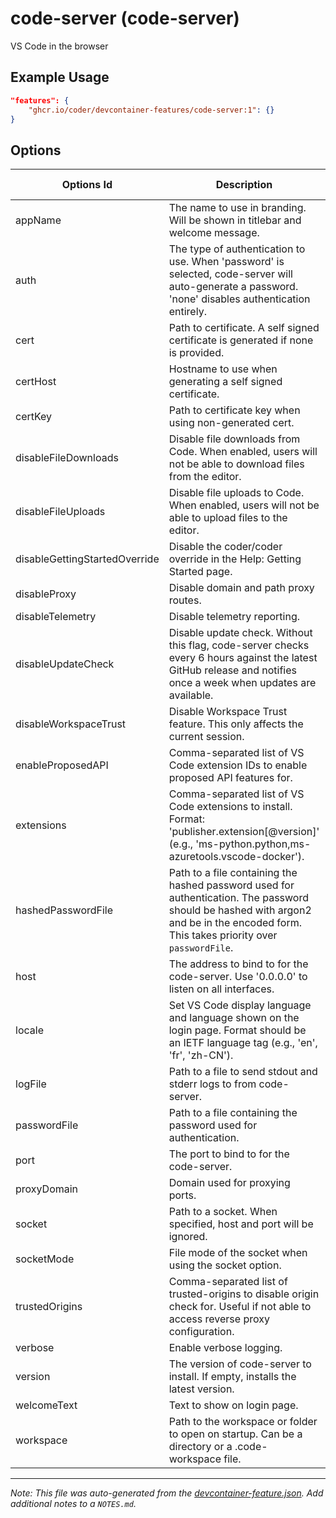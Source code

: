 
# code-server (code-server)

VS Code in the browser

## Example Usage

```json
"features": {
    "ghcr.io/coder/devcontainer-features/code-server:1": {}
}
```

## Options

| Options Id | Description | Type | Default Value |
|-----|-----|-----|-----|
| appName | The name to use in branding. Will be shown in titlebar and welcome message. | string | - |
| auth | The type of authentication to use. When 'password' is selected, code-server will auto-generate a password. 'none' disables authentication entirely. | string | password |
| cert | Path to certificate. A self signed certificate is generated if none is provided. | string | - |
| certHost | Hostname to use when generating a self signed certificate. | string | - |
| certKey | Path to certificate key when using non-generated cert. | string | - |
| disableFileDownloads | Disable file downloads from Code. When enabled, users will not be able to download files from the editor. | boolean | false |
| disableFileUploads | Disable file uploads to Code. When enabled, users will not be able to upload files to the editor. | boolean | false |
| disableGettingStartedOverride | Disable the coder/coder override in the Help: Getting Started page. | boolean | false |
| disableProxy | Disable domain and path proxy routes. | boolean | false |
| disableTelemetry | Disable telemetry reporting. | boolean | false |
| disableUpdateCheck | Disable update check. Without this flag, code-server checks every 6 hours against the latest GitHub release and notifies once a week when updates are available. | boolean | false |
| disableWorkspaceTrust | Disable Workspace Trust feature. This only affects the current session. | boolean | false |
| enableProposedAPI | Comma-separated list of VS Code extension IDs to enable proposed API features for. | string | - |
| extensions | Comma-separated list of VS Code extensions to install. Format: 'publisher.extension[@version]' (e.g., 'ms-python.python,ms-azuretools.vscode-docker'). | string | - |
| hashedPasswordFile | Path to a file containing the hashed password used for authentication. The password should be hashed with argon2 and be in the encoded form. This takes priority over `passwordFile`. | string | - |
| host | The address to bind to for the code-server. Use '0.0.0.0' to listen on all interfaces. | string | 127.0.0.1 |
| locale | Set VS Code display language and language shown on the login page. Format should be an IETF language tag (e.g., 'en', 'fr', 'zh-CN'). | string | - |
| logFile | Path to a file to send stdout and stderr logs to from code-server. | string | /tmp/code-server.log |
| passwordFile | Path to a file containing the password used for authentication. | string | - |
| port | The port to bind to for the code-server. | string | 8080 |
| proxyDomain | Domain used for proxying ports. | string | - |
| socket | Path to a socket. When specified, host and port will be ignored. | string | - |
| socketMode | File mode of the socket when using the socket option. | string | - |
| trustedOrigins | Comma-separated list of trusted-origins to disable origin check for. Useful if not able to access reverse proxy configuration. | string | - |
| verbose | Enable verbose logging. | boolean | false |
| version | The version of code-server to install. If empty, installs the latest version. | string | - |
| welcomeText | Text to show on login page. | string | - |
| workspace | Path to the workspace or folder to open on startup. Can be a directory or a .code-workspace file. | string | - |



---

_Note: This file was auto-generated from the [devcontainer-feature.json](devcontainer-feature.json).  Add additional notes to a `NOTES.md`._
